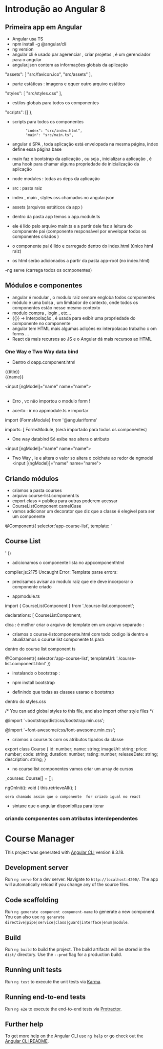 # Introdução ao Angular 8 

## Primeira app em Angular 
- Angular usa TS 
- npm install -g @angular/cli
- ng version 
- angular cli é usado par agerenciar , criar projetos , é um gerenciador para o angular 
- angular.json contem as informações globais da aplicação 

"assets": [
              "src/favicon.ico",
              "src/assets"
            ],

- parte estáticas : imagens e qquer outro arquivo estático 

 "styles": [
              "src/styles.css"
            ],

- estilos globais para todos os componentes 

 "scripts": []
          },
- scripts para todos os componentes 

            "index": "src/index.html",
            "main": "src/main.ts",

- angular é SPA , toda aplicação está envelopada na mesma página, index define essa página base 

- main faz o bootstrap da aplicação , ou seja , inicializar a aplicação , é uma hook para chamar alguma 
propriedade de inicialização da aplicação 

- node modules : todas as deps da aplicação 

- src  : pasta raiz 
- index , main , styles.css  chamados no angular.json 
- assets (arquivos estáticos da app )

- dentro da pasta app temos o app.module.ts
- ele é lido pelo arquivo main.ts e a partir dele faz a leitura do componente pai (componente responsável por envelopar todos os componentes criados )
- o componente pai é lido e carregado dentro do index.html (único html raiz) 
- os html serão adicionados a partir da pasta app-root (no index.html)
<body>
  <app-root></app-root>
</body>

-ng serve (carrega todos os ocmponentes)


## Módulos e componentes
- angular é modular , o modulo raiz sempre engloba todos componentes
- módulo é uma bolsa , um limitador de contexto, onde todos os componentes estão nesse mesmo contexto 
- modulo compra , login , etc... 
- {{}} -> Interpolação , é usada para exibir uma propriedade do componente no componente 
- angular tem HTML mais algumas adições ex interpolacao trabalho c om forms ... 
- React dá mais recursos ao JS e o Angular dá mais recursos ao HTML 

### One Way e Two Way data bind 

- Dentro d oapp.component.html 

{{title}}
<br/>
{{name}}

<input [ngModel]="name" name="name">  
<br/>

- Erro , vc não importou o modulo form ! 

- acerto : ir no appmodule.ts e importar 

import {FormsModule} from '@angular/forms'

 imports: [
    FormsModule,
(será importado para todos os componentes)
- One way databind Só exibe nao altera o atributo 

<input [ngModel]="name" name="name">   

- Two Way , le e altera o valor so altera o colchete ao redor de ngmodel 
<input [(ngModel)]="name" name="name">   


## Criando módulos 
- criamos a pasta courses 
- arquivo course-list.component.ts
- export class = publica para outras poderem acessar 
- CourseListComponent camelCase
- vamos adicionar um decorator que diz que a  classe é elegivel para ser um componente 


@Component({
    selector:'app-course-list',
    template: '<h2> Course List </h2>'
})

- adicionamos o componente lista no appcomponenthtml
<app-course-list></app-course-list>

compiler.js:2175 Uncaught Error: Template parse errors:

- precisamos avisar ao modulo raiz que ele deve incorporar o componente criado 

- appmodule.ts 

import { CourseListComponent } from './course-list.component';


declarations: [
        CourseListComponent,


dica :  é melhor criar o  arquivo de template  em um arquivo separado : 
- criamos o course-listcomponente.html com todo codigo lá dentro e atualizamos o course list componente ts para 

dentro do course list component ts 

@Component({
    selector:'app-course-list',
    templateUrl: './course-list.component.html'
})

- instalando o bootstrap : 

- npm install bootstrap

- definindo que todas as classes usarao o bootstrap 

dentro do styles.css 

/* You can add global styles to this file, and also import other style files */

@import '~bootstrap/dist/css/bootstrap.min.css';

@import '~font-awesome/css/font-awesome.min.css';

- criamos o course.ts com os atributos tipados da classe 

export class Course { 
    id: number;
    name: string;
    imageUrl: string;
    price: number;
    code: string;
    duration: number;
    rating: number;
    releaseDate: string;
    description: string;
}

- no course list componentes vamos criar um array de cursos 


 _courses: Course[] = [];


  ngOnInit(): void { 
        this.retrieveAll();
    }

    sera chamado assim que o componente  for criado igual no react 
- sintaxe que o angular disponibiliza para iterar 
  <tr *ngFor="let course of filteredCourses">

### criando componentes com atributos interdependentes 


# Course Manager

This project was generated with [Angular CLI](https://github.com/angular/angular-cli) version 8.3.18.

## Development server

Run `ng serve` for a dev server. Navigate to `http://localhost:4200/`. The app will automatically reload if you change any of the source files.

## Code scaffolding

Run `ng generate component component-name` to generate a new component. You can also use `ng generate directive|pipe|service|class|guard|interface|enum|module`.

## Build

Run `ng build` to build the project. The build artifacts will be stored in the `dist/` directory. Use the `--prod` flag for a production build.

## Running unit tests

Run `ng test` to execute the unit tests via [Karma](https://karma-runner.github.io).

## Running end-to-end tests

Run `ng e2e` to execute the end-to-end tests via [Protractor](http://www.protractortest.org/).

## Further help

To get more help on the Angular CLI use `ng help` or go check out the [Angular CLI README](https://github.com/angular/angular-cli/blob/master/README.md).

